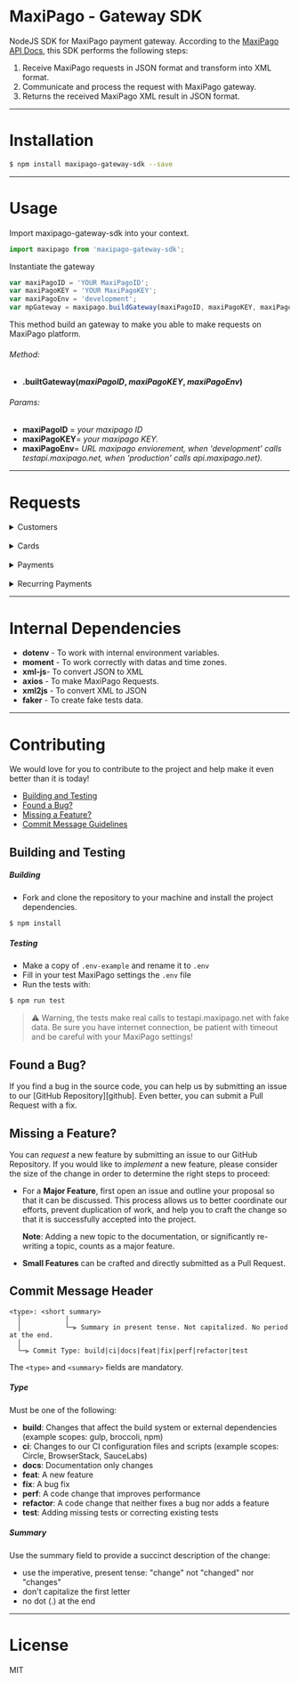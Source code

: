 
# MaxiPago - Gateway SDK


 NodeJS SDK for MaxiPago payment gateway.
According to the [MaxiPago API Docs](http://developers.maxipago.com/apidocs/), this SDK performs the following steps:
 1. Receive  MaxiPago requests in JSON format and transform into XML format.
 3. Communicate and process the request with MaxiPago gateway.
 4. Returns the received MaxiPago XML result in JSON format.

---

# Installation 
```sh
$ npm install maxipago-gateway-sdk --save
```

---

# Usage
Import maxipago-gateway-sdk into your context.
```js
import maxipago from 'maxipago-gateway-sdk';
```


Instantiate the gateway

```js
var maxiPagoID = 'YOUR MaxiPagoID';
var maxiPagoKEY = 'YOUR MaxiPagoKEY';
var maxiPagoEnv = 'development';
var mpGateway = maxipago.buildGateway(maxiPagoID, maxiPagoKEY, maxiPagoEnv);
``` 
This method build an gateway to make you able to make requests on MaxiPago platform.
###### Method:
* **.builtGateway(*maxiPagoID*, *maxiPagoKEY*, *maxiPagoEnv*)**

###### Params:
* **maxiPagoID** = *your maxipago ID*
* **maxiPagoKEY**= *your maxipago KEY.*
* **maxiPagoEnv**= *URL maxipago enviorement, when 'development' calls testapi.maxipago.net, when  'production' calls api.maxipago.net).* 

---

# Requests

<details>
<summary>Customers</summary>

<p>

* 
  <details>
    <summary>Add Customer</summary>
  <p>

  This method add your customer on MaxiPago platform.
  ###### Method:
  * **.addCustomer(*addCustomerJSON*);**
  ###### Params:
  * **addCustomerJSON** = *your customer data in JSON format*.
  ###### Example:
  ```js
  var addCustomerJSON = 
  {
    "customerIdExt": 5358,
    "firstName": "Kylee Hilpert",
    "lastName": "Bauch",
    "address1": "42837 Flatley Union",
    "address2": "6749 Hudson Prairie",
    "city": "Arnostad",
    "state": "Arizona",
    "zip": "658388059",
    "country": "PR",
    "phone": "730.900.4976",
    "email": "Erna_Harris55@gmail.com",
    "dob": "06/26/2018",
    "sex": "M"
  };
  let maxiPagoJsonResponse = mpGateway.addCustomer(addCustomerJSON);
  ```

  </p>
  </details>

* 
  <details>
  <summary>Update Customer</summary>
  <p>

  This method update previously added customer on MaxiPago platform.

  ###### Method:
  * **.updateCustomer(*updateCustomerJSON*);**
  ###### Params:
  * **updateCustomerJSON** = *your updated customer data in JSON format.*

  * 
  ###### Example:
  ```js
  var updateCustomerJSON =
  {
    "customerIdExt": 5254,
    "firstName": "Tatum Goodwin updated",
    "lastName": "Corwin updated",
    "customerId": "119679"
  };
  mpGateway.updateCustomer(updateCustomerJSON)


  });
  ```
  </p>
  </details>

* 
  <details>
    <summary>Delete Customer</summary>
    <p>
    
  This method delete previously added customer on MaxiPago platform.

  ###### Method:
  * **.deleteCustomer(*deleteCustomerJSON*);**
  ###### Params:
  * **deleteCustomerJSON** = *your updated customer data in JSON format.*
  ###### Example:
  ```js
  var deleteCustomerJSON = { customerId: '119679'};
  let maxiPagoJsonResponse = mpGatewaydeleteCustomer(deleteCustomerJSON);


  });
  ```

  </p>
  </details>
</p>
</details>

</br>

<details>
<summary>Cards</summary>
<p>

* 
  <details>
    <summary>Add Card</summary>
    <p>

  This method add an card for previously added customer on MaxiPago platform.

  ###### Method:
  * **.addCard(*addCardJSON*);**
  ###### Params:
  * **addCardJSON** = *your card data in JSON format.*
  ###### Example:
  ```js
  var addCardJSON = 
  {
    "customerId": "119720",
    "creditCardNumber": "4111111111111111",
    "expirationMonth": 12,
    "expirationYear": 2020,
    "billingName": "Corwin"
  };
  let maxiPagoJsonResponse = mpGatewayaddCard(addCardJSON);

  ```
  </p>
  </details>

* 
  <details>
    <summary>Delete Card</summary>
    <p>

  This method delete an card previously added on MaxiPago platform.

  ###### Method:
  * **.deleteCard(*deleteCardJSON*);**
  ###### Params:
  * **deleteCardJSON** = *your card data in JSON format.*
  ###### Example:
  ```js
  var deleteCardJSON = 
  {
    "customerId": "119722",
    "token": "+adHuFvmSms="
  };
  let maxiPagoJsonResponse = mpGatewaydeleteCard(deleteCardJSON);
  ```

  </p>
  </details>
</p>
</details>

</br>

<details>
<summary>Payments</summary>
<p>

* 
  <details>
    <summary>Auth</summary>
      <p>

  This method add an sale authorization for previously card added on MaxiPago platform.

  ###### Method:
  * **.auth(*authJSON*);**
  ###### Params:
  * **authJSON** = *your authorization data in JSON format.*
  ###### Example:
  ```js
  var authJSON = 	
  {
    "processorID": "1",
    "referenceNum": "PONumber-8959",
    "billing": {},
    "transactionDetail": {
      "payType": {
        "creditCard": {
          "number": "4111111111111111",
          "expMonth": "12",
          "expYear": "2020",
          "cvvNumber": ""
        }
      }
    },
    "payment": {
      "currencyCode": "BRL",
      "chargeTotal": "10.00"
    },
    "saveOnFile": {
      "customerToken": "119766"
    }
  };
  let maxiPagoJsonResponse = mpGatewayauth(authJSON);
  ```
  You can also request an authorization using card token:
  ```js
  var authJSON = 
  {
    "processorID": "1",
    "referenceNum": "PONumber-2861",
    "transactionDetail": {
      "payType": {
        "onFile": {
          "customerId": "119790",
          "token": "XN7N7qSfZKc="
        }
      }
    },
    "payment": {
      "currencyCode": "BRL",
      "chargeTotal": "10.00"
    }
  };
  let maxiPagoJsonResponse = mpGatewayauth(authJSON);
  ```
  </p>
  </details>

* 
  <details>
    <summary>Capture</summary>
    <p>

  This method capture an sale authorization previously added on MaxiPago platform.

  ###### Method:
  * **.capture(*captureJSON*);**
  ###### Params:
  * **captureJSON** = *your capture data in JSON format.*
  ###### Example:
  ```js
  var captureJSON = 
  {
    "orderID": "0A0104A3:01659FE61095:AE1B:34012394",
    "referenceNum": "PONumber-5918",
    "payment": {
      "chargeTotal": "10.00"
    }
  }
  let maxiPagoJsonResponse = mpGatewaycapture(captureJSON);
  ```
  </p>
  </details>

* 
  <details>
    <summary>Void</summary>
    <p>

  This method void an previously capture requested on MaxiPago platform.

  ###### Method:
  * **.void(*voidJSON*);**
  ###### Params:
  * **voidJSON** = *your void data in JSON format.*
  ###### Example:
  ```js
  var voidJSON = {transactionID: '2203293'};
  let maxiPagoJsonResponse = mpGatewayvoid(voidJSON);
  ```
  </p>
  </details>

* 
  <details>
    <summary>Return Payment</summary>
    <p>

  This method return an capture previously requested on MaxiPago platform.

  ###### Method:
  * **.returnPayment(*returnPaymentJSON*);**
  ###### Params:
  * **returnPaymentJSON** = *your return payment data in JSON format.*
  ###### Example:
  ```js
  var returnPaymentJSON =
  {
    "orderID": "0A0104A3:0165A0D725D2:51BC:3AA3973C",
    "referenceNum": "PONumber-5441",
    "payment": {
      "chargeTotal": "10.00"
    }
  };

  let maxiPagoJsonResponse = mpGatewayreturnPayment(returnPaymentJSON);
  ```

  </p>
  </details>
</p>
</details>

</br>

<details>
<summary>Recurring Payments</summary>
<p>

* 
  <details>
    <summary>Add Recurring Payment</summary>
      <p>

  This method add an recurring payment MaxiPago platform.

  ###### Method:
  * **.recurringPayment(*recurringPaymentJSON*);**
  ###### Params:
  * **recurringPaymentJSON** = *your recurring payment data in JSON format.*
  ###### Example:
  ```js
  var recurringPaymentJSON = 
  {
    "processorID": "1",
    "referenceNum": "PONumber-6058",
    "billing": {
      "name": "Bailey Hahn",
      "address": "63849 Towne Plain",
      "address2": "06249 Cummings Plains",
      "city": "Cummingsland",
      "state": "Kansas",
      "postalcode": "458932184",
      "country": "UY",
      "phone": "032.912.6510",
      "email": "Susie94@hotmail.com"
    },
    "shipping": {
      "name": "Rosemary Barton DDS",
      "address": "6695 Beahan View",
      "address2": "9255 Brielle Harbors",
      "city": "West Willis",
      "state": "Massachusetts",
      "postalcode": "142042357",
      "country": "US",
      "phone": "245.009.3441",
      "email": "Kari61@hotmail.com"
    },
    "transactionDetail": {
      "payType": {
        "creditCard": {
          "number": "4111111111111111",
          "expMonth": "12",
          "expYear": "2020",
          "cvvNumber": ""
        }
      }
    },
    "payment": {
      "currencyCode": "BRL",
      "chargeTotal": "11.00"
    },
    "recurring": {
      "action": "new",
      "startDate": "2018-09-04",
      "frequency": "1",
      "period": "monthly",
      "installments": "10",
      "failureThreshold": "5"
    }
  };
  let maxiPagoJsonResponse = mpGatewayrecurringPayment(recurringPaymentJSON);
  ```
  You can request an recurring payment using card token:
  ```js
  var recurringPaymentJSON = 
  {
    "processorID": "1",
    "referenceNum": "PONumber-5268",
    "billing": {
      "name": "Lyla Schulist",
      "address": "76180 Dicki Summit",
      "address2": "4073 Sydni Union",
      "city": "Port Eleonoreside",
      "state": "Florida",
      "postalcode": "771760064",
      "country": "TD",
      "phone": "810.135.7471",
      "email": "Corine.Will63@gmail.com"
    },
    "shipping": {
      "name": "Edna Wolf PhD",
      "address": "327 Moore Rapids",
      "address2": "7913 Bruen Junction",
      "city": "Lebsackburgh",
      "state": "Indiana",
      "postalcode": "506219721",
      "country": "NZ",
      "phone": "434.540.4613",
      "email": "Craig.OKeefe33@gmail.com"
    },
    "transactionDetail": {
      "payType": {
        "onFile": {
          "customerId": "119903",
          "token": "lmHDTV334BQ="
        }
      }
    },
    "payment": {
      "currencyCode": "BRL",
      "chargeTotal": "11.00"
    },
    "recurring": {
      "action": "new",
      "startDate": "2018-09-04",
      "frequency": "1",
      "period": "monthly",
      "installments": "10",
      "failureThreshold": "5"
    }
  }
  let maxiPagoJsonResponse = mpGatewayrecurringPayment(recurringPaymentJSON);
  ```
  </p>
  </details>

* 
  <details>
    <summary>Update Recurring Payment</summary>
    <p>

  This method update an recurring payment  previously added MaxiPago platform.

  ###### Method:
  * **.updateRecurringPayment(*updateRecurringPaymentJSON*);**
  ###### Params:
  * **updateRecurringPaymentJSON** = *your recurring payment data in JSON format.*
  ###### Example:
  ```js
  var updateRecurringPaymentJSON = 
  {
    "orderID": "0A0104A3:0165A003EA9E:CA3E:788D2E4F",
    "paymentInfo": {
      "cardInfo": {
        "softDescriptor": "RECSDNAME"
      }
    },
    "recurring": {
      "processorID": "1",
      "action": "disable",
      "installments": "11",
      "nextFireDate": "2018-09-04",
      "fireDay": "20",
      "period": "quarterly"
    },
    "billingInfo": {
      "name": "Dr. Adonis Wiegand",
      "address1": "77459 Ignacio Flat",
      "address2": "873 Alexandrine Meadow",
      "city": "South Genestad",
      "zip": "775927405",
      "country": "GL",
      "email": "Muriel.Senger83@hotmail.com",
      "phone": "363.469.7941"
    },
    "shippingInfo": {
      "name": "Dayton Zboncak",
      "address1": "61508 Rempel Glens",
      "address2": "11020 Jaden Plains",
      "city": "Port Easter",
      "zip": "127344175",
      "country": "BF",
      "email": "Leda.Cruickshank@yahoo.com",
      "phone": "801.057.6041"
    }
  };
  let maxiPagoJsonResponse = mpGatewayvoid(updateRecurringPaymentJSON);
  ```

  </p>
  </details>

* 
  <details>
    <summary>Canceling Recurring Payment</summary>
    <p>

  This method cancel an previously recurring payment added on MaxiPago platform.

  ###### Method:
  * **.cancelRecurringPayment(*cancelRecurringPaymentJSON*);**
  ###### Params:
  * **cancelRecurringPaymentJSON** = *your recurring payment data in JSON format.*
  ###### Example:
  ```js
  var cancelRecurringPaymentJSON = {"orderID":"0A0104A3:0165A0AC8533:9B78:5B51BACC"};
  let maxiPagoJsonResponse = mpGatewaycancelRecurringPayment(cancelRecurringPaymentJSON);
  ```

  </p>
  </details>
</p>
</details>

---

# Internal Dependencies
 * **dotenv** - To work with internal environment variables.
 * **moment** - To work correctly with datas and time zones.
 * **xml-js**- To convert JSON to  XML
 * **axios** -  To make MaxiPago Requests.
 * **xml2js** - To convert XML to JSON
 * **faker** - To create fake tests data.

---

# Contributing
 We would love for you to contribute to the project and help make it even better than it is today!

 - [Building and Testing](#running)
 - [Found a Bug?](#issue)
 - [Missing a Feature?](#feature)
 - [Commit Message Guidelines](#commit)

## <a name="running"></a> Building and Testing
##### Building
 - Fork and clone the repository to your machine and install the project dependencies.

```sh
$ npm install
```
##### Testing
- Make a copy of `.env-example` and rename it to `.env`
- Fill in your test MaxiPago settings the `.env` file
- Run the tests with:

```sh
$ npm run test
```

> :warning:  Warning, the tests make real calls to testapi.maxipago.net with fake data. Be sure you have internet connection, be patient with timeout and be careful with your MaxiPago settings!

## <a name="issue"></a> Found a Bug?

If you find a bug in the source code, you can help us by submitting an issue to our [GitHub Repository][github].
Even better, you can submit a Pull Request with a fix.


## <a name="feature"></a> Missing a Feature?
You can *request* a new feature by submitting an issue to our GitHub Repository.
If you would like to *implement* a new feature, please consider the size of the change in order to determine the right steps to proceed:

* For a **Major Feature**, first open an issue and outline your proposal so that it can be discussed.
  This process allows us to better coordinate our efforts, prevent duplication of work, and help you to craft the change so that it is successfully accepted into the project.

  **Note**: Adding a new topic to the documentation, or significantly re-writing a topic, counts as a major feature.

* **Small Features** can be crafted and directly submitted as a Pull Request.


## <a href="commit"></a>Commit Message Header

```
<type>: <short summary>
  │           │
  │           └─⫸ Summary in present tense. Not capitalized. No period at the end.
  │   
  └─⫸ Commit Type: build|ci|docs|feat|fix|perf|refactor|test
```

The `<type>` and `<summary>` fields are mandatory.


##### Type

Must be one of the following:

* **build**: Changes that affect the build system or external dependencies (example scopes: gulp, broccoli, npm)
* **ci**: Changes to our CI configuration files and scripts (example scopes: Circle, BrowserStack, SauceLabs)
* **docs**: Documentation only changes
* **feat**: A new feature
* **fix**: A bug fix
* **perf**: A code change that improves performance
* **refactor**: A code change that neither fixes a bug nor adds a feature
* **test**: Adding missing tests or correcting existing tests


##### Summary

Use the summary field to provide a succinct description of the change:

* use the imperative, present tense: "change" not "changed" nor "changes"
* don't capitalize the first letter
* no dot (.) at the end
---

# License
MIT
